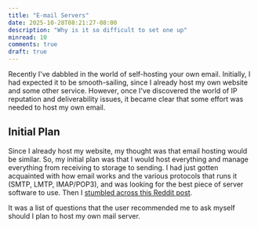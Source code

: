 ```yaml
---
title: "E-mail Servers"
date: 2025-10-28T08:21:27-08:00
description: "Why is it so difficult to set one up"
minread: 10
comments: true
draft: true
---
```


Recently I've dabbled in the world of self-hosting your own email. Initially, I had expected it to be smooth-sailing, since I already host my own website and some other service. However, once I've discovered the world of IP reputation and deliverability issues, it became clear that some effort was needed to host my own email. 

## Initial Plan

Since I already host my website, my thought was that email hosting would be similar. So, my initial plan was that I would host everything and manage everything from receiving to storage to sending. I had just gotten acquainted with how email works and the various protocols that runs it (SMTP, LMTP, IMAP/POP3), and was looking for the best piece of server software to use. Then I [stumbled across this Reddit post](https://www.reddit.com/r/selfhosted/comments/tya4ky/comment/i3r910i/?utm_source=share&utm_medium=web3x&utm_name=web3xcss&utm_term=1&utm_content=share_button). 

It was a list of questions that the user recommended me to ask myself should I plan to host my own mail server. 